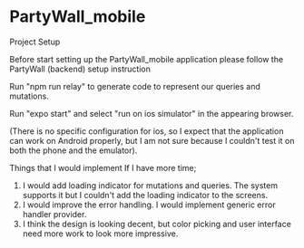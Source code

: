 # PartyWall_mobile


Project Setup

Before start setting up the PartyWall_mobile application please follow the PartyWall (backend) setup instruction 

Run "npm run relay" to generate code to represent our queries and mutations.

Run "expo start" and select "run on ios simulator" in the appearing browser.

(There is no specific configuration for ios, so I expect that the application can work on Android properly,
but I am not sure because I couldn't test it on both the phone and the emulator).

Things that I would implement If I have more time;

1) I would add loading indicator for mutations and queries. The system supports it but I couldn't add the loading indicator to the screens.
2) I would improve the error handling. I would implement generic error handler provider.
3) I think the design is looking decent, but color picking and user interface need more work to look more impressive.
